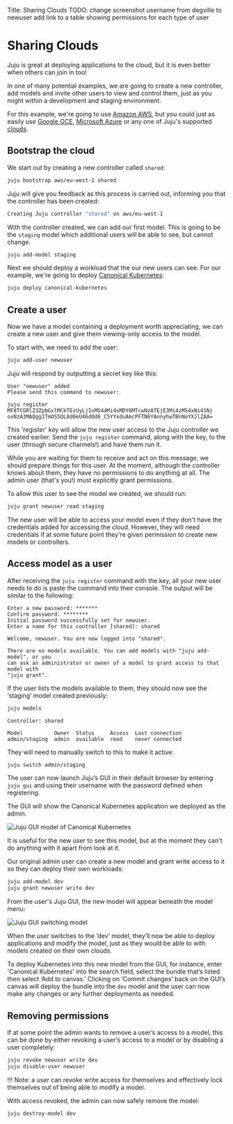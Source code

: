 Title: Sharing Clouds
TODO:  change screenshot username from degville to newuser
       add link to a table showing permissions for each type of user

# Sharing Clouds

Juju is great at deploying applications to the cloud, but it is even better
when others can join in too!

In one of many potential examples, we are going to create a new controller, add
models and invite other users to view and control them, just as you might
within a development and staging environment.

For this example, we're going to use [Amazon AWS][helpaws], but you could just
as easily use [Google GCE][helpgce], [Microsoft Azure][helpazure] or any one of
Juju's supported [clouds][listclouds].

## Bootstrap the cloud

We start out by creating a new controller called `shared`:

```bash
juju bootstrap aws/eu-west-1 shared
```

Juju will give you feedback as this process is carried out, informing you that
the controller has been created:

```bash
Creating Juju controller "shared" on aws/eu-west-1
```

With the controller created, we can add our first model. This is going to be
the `staging` model which additional users will be able to see, but cannot
change.

```bash
juju add-model staging
```
Next we should deploy a workload that the our new users can see. For our
example, we're going to deploy [Canonical Kubernetes][cankub]:

```bash
juju deploy canonical-kubernetes
```
## Create a user

Now we have a model containing a deployment worth appreciating, we can create a
new user and give them viewing-only access to the model.

To start with, we need to add the user:

```bash
juju add-user newuser
```

Juju will respond by outputting a secret key like this:

```output
User "newuser" added
Please send this command to newuser:

juju register MF8TCGRlZ3ZpbGxlMCkTEzUyLjIxMS44Mi4xMDY6MTcwNzATEjE3Mi4zMS4xNi41Nj
oxNzA3MAQgg1TmOS5QL8d0eU46dOd6_C5YYxduAmcPFTN6YAnnyhwTBnNoYXJlZAA=
```
This 'register' key will allow the new user access to the Juju controller we
created earlier. Send the `juju register` command, along with the key, to the
user (through secure channels!) and have them run it.

While you are waiting for them to receive and act on this message, we should
prepare things for this user. At the moment, although the controller knows
about them, they have no permissions to do anything at all. The admin user
(that's you!) must explicitly grant permissions.

To allow this user to see the model we created, we should run:

```bash
juju grant newuser read staging
```

The new user will be able to access your model even if they don't have the
credentials added for accessing the cloud. However, they will need credentials
if at some future point they're given permission to create new models or
controllers.

## Access model as a user

After receiving the `juju register` command with the key, all your new user
needs to do is paste the command into their console. The output will be similar
to the following:

```output
Enter a new password: *******
Confirm password: ********
Initial password successfully set for newuser.
Enter a name for this controller [shared]: shared

Welcome, newuser. You are now logged into "shared".

There are no models available. You can add models with "juju add-model", or you
can ask an administrator or owner of a model to grant access to that model with
"juju grant".
```

If the user lists the models available to them, they should now see the
‘staging’ model created previously:

```bash
juju models
```

<!-- JUJUVERSION: 2.0.0-xenial-amd64 -->
<!-- JUJUCOMMAND: juju models -->
```no-highlight
Controller: shared

Model          Owner  Status     Access  Last connection
admin/staging  admin  available  read    never connected
```

They will need to manually switch to this to make it active:

```bash
juju switch admin/staging
```

The user can now launch Juju’s GUI in their default browser by entering `juju
gui` and using their username with the password defined when registering.

The GUI will show the Canonical Kubernetes application we deployed as the admin.

![Juju GUI model of Canonical Kubernetes](media/tut-users_gui.png)

It is useful for the new user to see this model, but at the moment they can't
do anything with it apart from look at it.

Our original admin user can create a new model and grant write access to it so
they can deploy their own workloads:

```bash
juju add-model dev
juju grant newuser write dev
```
From the user's Juju GUI, the new model will appear beneath the model menu:

![Juju GUI switching model](media/tut-users_guiswitch.png)


When the user switches to the ‘dev’ model, they’ll now be able to deploy
applications and modify the model, just as they would be able to with models
created on their own clouds.

To deploy Kubernetes into this new model from the GUI, for instance,
enter 'Canonical Kubernetes' into the search field, select the bundle that’s
listed then select ‘Add to canvas.’ Clicking on ‘Commit changes’ back on the
GUI’s canvas will deploy the bundle into the `dev` model and the user can now make
any changes or any further deployments as needed.

## Removing permissions

If at some point the admin wants to remove a user’s access to a model, this can
be done by either revoking a user’s access to a model or by disabling a user
completely:

```bash
juju revoke newuser write dev
juju disable-user newuser
```

!!! Note:
    a user can revoke write access for themselves and effectively lock
    themselves out of being able to modify a model.

With access revoked, the admin can now safely remove the model:

```
juju destroy-model dev
```

[helpaws]: ./help-aws.html "Conffiguring Juju for Amazon AWS"
[helpgce]: ./help-google.html "Configuring Juju for GCE"
[helpazure]: ./help-azure.html "Configuring Juju for Azure"
[listclouds]: ./clouds.html "Configuring Juju Clouds"
[cankub]: https://jujucharms.com/canonical-kubernetes/
